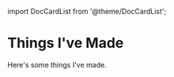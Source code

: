 import DocCardList from '@theme/DocCardList';

# Things I've Made

Here's some things I've made.

<DocCardList />